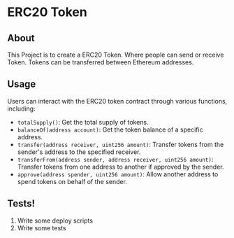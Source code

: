 # ERC20 Token

## About

This Project is to create a ERC20 Token. Where people can send or receive Token. Tokens can be transferred between Ethereum addresses.

## Usage

Users can interact with the ERC20 token contract through various functions, including:

- `totalSupply()`: Get the total supply of tokens.
- `balanceOf(address account)`: Get the token balance of a specific address.
- `transfer(address receiver, uint256 amount)`: Transfer tokens from the sender's address to the specified receiver.
- `transferFrom(address sender, address receiver, uint256 amount)`: Transfer tokens from one address to another if approved by the sender.
- `approve(address spender, uint256 amount)`: Allow another address to spend tokens on behalf of the sender.

## Tests!

1. Write some deploy scripts
2. Write some tests